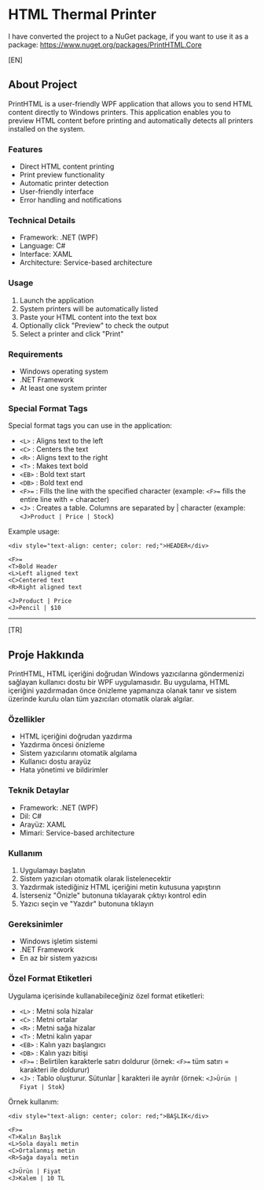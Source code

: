 # HTML Thermal Printer

I have converted the project to a NuGet package, if you want to use it as a package:
https://www.nuget.org/packages/PrintHTML.Core

[EN]

## About Project
PrintHTML is a user-friendly WPF application that allows you to send HTML content directly to Windows printers. This application enables you to preview HTML content before printing and automatically detects all printers installed on the system.

### Features
- Direct HTML content printing
- Print preview functionality
- Automatic printer detection
- User-friendly interface
- Error handling and notifications

### Technical Details
- Framework: .NET (WPF)
- Language: C#
- Interface: XAML
- Architecture: Service-based architecture

### Usage
1. Launch the application
2. System printers will be automatically listed
3. Paste your HTML content into the text box
4. Optionally click "Preview" to check the output
5. Select a printer and click "Print"

### Requirements
- Windows operating system
- .NET Framework
- At least one system printer 

### Special Format Tags
Special format tags you can use in the application:

- `<L>` : Aligns text to the left
- `<C>` : Centers the text
- `<R>` : Aligns text to the right
- `<T>` : Makes text bold
- `<EB>` : Bold text start
- `<DB>` : Bold text end
- `<F>=` : Fills the line with the specified character (example: `<F>=` fills the entire line with = character)
- `<J>` : Creates a table. Columns are separated by | character (example: `<J>Product | Price | Stock`)

Example usage:
```
<div style="text-align: center; color: red;">HEADER</div>

<F>=
<T>Bold Header
<L>Left aligned text
<C>Centered text
<R>Right aligned text

<J>Product | Price
<J>Pencil | $10 
```
---
[TR]

## Proje Hakkında
PrintHTML, HTML içeriğini doğrudan Windows yazıcılarına göndermenizi sağlayan kullanıcı dostu bir WPF uygulamasıdır. Bu uygulama, HTML içeriğini yazdırmadan önce önizleme yapmanıza olanak tanır ve sistem üzerinde kurulu olan tüm yazıcıları otomatik olarak algılar.

### Özellikler
- HTML içeriğini doğrudan yazdırma
- Yazdırma öncesi önizleme
- Sistem yazıcılarını otomatik algılama
- Kullanıcı dostu arayüz
- Hata yönetimi ve bildirimler

### Teknik Detaylar
- Framework: .NET (WPF)
- Dil: C#
- Arayüz: XAML
- Mimari: Service-based architecture

### Kullanım
1. Uygulamayı başlatın
2. Sistem yazıcıları otomatik olarak listelenecektir
3. Yazdırmak istediğiniz HTML içeriğini metin kutusuna yapıştırın
4. İsterseniz "Önizle" butonuna tıklayarak çıktıyı kontrol edin
5. Yazıcı seçin ve "Yazdır" butonuna tıklayın

### Gereksinimler
- Windows işletim sistemi
- .NET Framework
- En az bir sistem yazıcısı

### Özel Format Etiketleri
Uygulama içerisinde kullanabileceğiniz özel format etiketleri:

- `<L>` : Metni sola hizalar
- `<C>` : Metni ortalar
- `<R>` : Metni sağa hizalar
- `<T>` : Metni kalın yapar
- `<EB>` : Kalın yazı başlangıcı
- `<DB>` : Kalın yazı bitişi
- `<F>=` : Belirtilen karakterle satırı doldurur (örnek: `<F>=` tüm satırı = karakteri ile doldurur)
- `<J>` : Tablo oluşturur. Sütunlar | karakteri ile ayrılır (örnek: `<J>Ürün | Fiyat | Stok`)

Örnek kullanım:
```
<div style="text-align: center; color: red;">BAŞLIK</div>

<F>=
<T>Kalın Başlık
<L>Sola dayalı metin
<C>Ortalanmış metin
<R>Sağa dayalı metin

<J>Ürün | Fiyat
<J>Kalem | 10 TL
```
